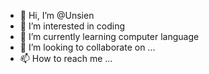- 👋 Hi, I’m @Unsien
- 👀 I’m interested in coding 
- 🌱 I’m currently learning computer language
- 💞️ I’m looking to collaborate on ...
- 📫 How to reach me ...

<!---
Unsien/Unsien is a ✨ special ✨ repository because its `README.md` (this file) appears on your GitHub profile.
You can click the Preview link to take a look at your changes.
--->
